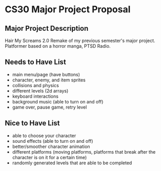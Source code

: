 # CS30 Major Project Proposal

## Major Project Description

Hair My Screams 2.0
Remake of my previous semester's major project. 
Platformer based on a horror manga, PTSD Radio.

## Needs to Have List

- main menu/page (have buttons)
- character, enemy, and item sprites 
- collisions and physics
- different levels (2d arrays)
- keyboard interactions
- background music (able to turn on and off)
- game over, pause game, retry level

## Nice to Have List

- able to choose your character
- sound effects (able to turn on and off)
- better/smoother character animation
- different platforms (moving platforms, platforms that break after the character is on it for a certain time)
- randomly generated levels that are able to be completed